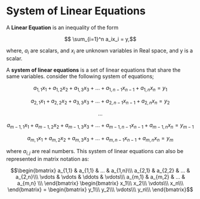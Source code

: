 # System of Linear Equations

A **Linear Equation** is an inequality of the form 

```math

\sum_{i=1}^n a_ix_i = y,
```

where, $a_i$ are scalars, and $x_i$ are unknown variables in Real space, and y is a scalar.

A **system of linear equations** is a set of linear equations that share the same variables. consider the following system of equations;
```math 
a_{1,1}x_1 + a_{1,2}x_2 +  a_{1,3}x_3  + ... + a_{1,n-1}x_{n-1} + a_{1,n}x_n  = y_1
```
```math
a_{2,1}x_1 + a_{2,2}x_2 +  a_{3,3}x_3  + ... + a_{2,n-1}x_{n-1} + a_{2,n}x_n  = y_2
```
```math
...
```
```math
a_{{m-1},1}x_1  +  a_{{m-1},2}x_2  +  a_{{m-1},3}x_3  + ... +  a_{{m-1},n-1}x_{n-1} + a_{{m-1},n}x_n  = y_{m-1}
```
```math
a_{{m},1}x_1 + a_{{m},2}x_2 +  a_{{m},3}x_3  + ... +  a_{{m},n-1}x_{n-1} + a_{{m},n}x_n  = y_{m}
```

where $a_{i,j}$ are real numbers. This system of linear equations can also be represented in matrix notation as:

```math
\begin{bmatrix} 
a_{1,1} & a_{1,1} & ... & a_{1,n}\\\ 
a_{2,1} & a_{2,2} & ... & a_{2,n}\\\
\vdots & \vdots & \ddots & \vdots\\\
a_{m,1} & a_{m,2} & ... & a_{m,n} \\\
\end{bmatrix}
\begin{bmatrix} 
x_1\\\
x_2\\\
\vdots\\\
x_n\\\
\end{bmatrix}
= 
\begin{bmatrix} 
y_1\\\
y_2\\\
\vdots\\\
y_n\\\
\end{bmatrix}
```

